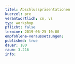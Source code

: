 ```yaml
---
titel: Abschlusspräsentationen
kuerzel: pre
verantwortlich: cn, vs
typ: workshop
pflicht: false
termine: 2019-06-25 10:00
empfohlene-voraussetzungen: 
published: true
dauer: 180
raum: 3.216
info: 
---
```



